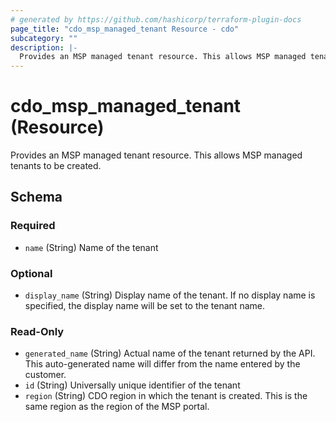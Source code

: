 ```yaml
---
# generated by https://github.com/hashicorp/terraform-plugin-docs
page_title: "cdo_msp_managed_tenant Resource - cdo"
subcategory: ""
description: |-
  Provides an MSP managed tenant resource. This allows MSP managed tenants to be created.
---
```


# cdo_msp_managed_tenant (Resource)

Provides an MSP managed tenant resource. This allows MSP managed tenants to be created.



<!-- schema generated by tfplugindocs -->
## Schema

### Required

- `name` (String) Name of the tenant

### Optional

- `display_name` (String) Display name of the tenant. If no display name is specified, the display name will be set to the tenant name.

### Read-Only

- `generated_name` (String) Actual name of the tenant returned by the API. This auto-generated name will differ from the name entered by the customer.
- `id` (String) Universally unique identifier of the tenant
- `region` (String) CDO region in which the tenant is created. This is the same region as the region of the MSP portal.
